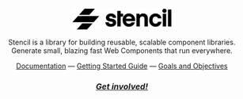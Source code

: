 <p align="center">
    <img src="/profile/logo.svg" width="200">
</p>

<p align="center">
    Stencil is a library for building reusable, scalable component libraries.<br />
    Generate small, blazing fast Web Components that run everywhere.
<p>

<div align="center">
  <a href="https://stenciljs.com/">Documentation</a> —
  <a href="https://stenciljs.com/docs/introduction">Getting Started Guide</a> —
  <a href="https://stenciljs.com/docs/goals-and-objectives">Goals and Objectives</a>
</div>

<h3 align="center">
    <a href="https://chat.stenciljs.com/"><i>Get involved!</i></a>
</h3>